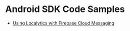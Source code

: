 # Android SDK Code Samples

* [Using Localytics with Firebase Cloud Messaging](localytics-with-fcm)
